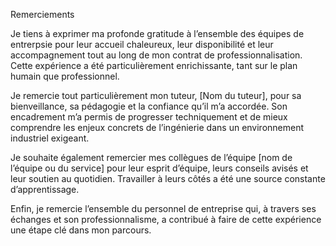 Remerciements

Je tiens à exprimer ma profonde gratitude à l’ensemble des équipes de entrerpsie pour leur accueil chaleureux, leur disponibilité et leur accompagnement tout au long de mon contrat de professionnalisation. Cette expérience a été particulièrement enrichissante, tant sur le plan humain que professionnel.

Je remercie tout particulièrement mon tuteur, [Nom du tuteur], pour sa bienveillance, sa pédagogie et la confiance qu’il m’a accordée. Son encadrement m’a permis de progresser techniquement et de mieux comprendre les enjeux concrets de l’ingénierie dans un environnement industriel exigeant.

Je souhaite également remercier mes collègues de l’équipe [nom de l’équipe ou du service] pour leur esprit d’équipe, leurs conseils avisés et leur soutien au quotidien. Travailler à leurs côtés a été une source constante d’apprentissage.

Enfin, je remercie l’ensemble du personnel de entreprise qui, à travers ses échanges et son professionnalisme, a contribué à faire de cette expérience une étape clé dans mon parcours.
